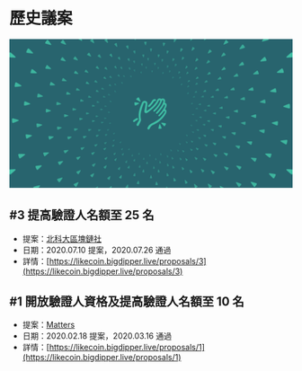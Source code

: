 # 歷史議案

![](../../.gitbook/assets/likecoin_ad59_banner%20%281%29.png)

## \#3 提高驗證人名額至 25 名 <a id="3"></a>

* 提案：[北科大區塊鏈社](https://likecoin.bigdipper.live/validator/9A810D60E0BF1D5D1C81B03CCF2923C6404FECE3)
* 日期：2020.07.10 提案，2020.07.26 通過
* 詳情：[https://likecoin.bigdipper.live/proposals/3](https://likecoin.bigdipper.live/proposals/3)

## \#1 開放驗證人資格及提高驗證人名額至 10 名 <a id="1"></a>

* 提案：[Matters](https://likecoin.bigdipper.live/validator/3F3147A85C83150448066131A778B28CF73B42A0)
* 日期：2020.02.18 提案，2020.03.16 通過
* 詳情：[https://likecoin.bigdipper.live/proposals/1](https://likecoin.bigdipper.live/proposals/1)

